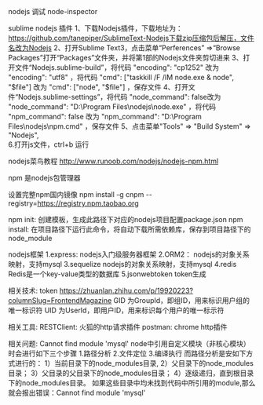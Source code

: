 nodejs 调试  node-inspector


sublime nodejs 插件
1、下载Nodejs插件，下载地址为：https://github.com/tanepiper/SublimeText-Nodejs下载zip压缩包后解压，文件名改为Nodejs
2、打开Sublime Text3，点击菜单“Perferences” =>“Browse 	Packages”打开“Packages”文件夹，并将第1部的Nodejs文件夹剪切进来
3、打开文件“Nodejs.sublime-build”，将代码 "encoding": "cp1252" 改为 "encoding": "utf8" ，将代码 "cmd": ["taskkill /F /IM node.exe & node", "$file"] 改为 "cmd": ["node", "$file"] ，保存文件
4、打开文件“Nodejs.sublime-settings”，将代码 "node_command": false改为 "node_command": "D:\\Program Files\\nodejs\\node.exe" ，将代码 "npm_command": false 改为 "npm_command": "D:\\Program Files\\nodejs\\npm.cmd" ，保存文件
5、点击菜单"Tools" => "Build System" => "Nodejs",  
6.打开js文件，ctrl+b 运行

nodejs菜鸟教程
http://www.runoob.com/nodejs/nodejs-npm.html


npm
是nodejs包管理器

设置完整npm国内镜像
npm install -g cnpm --registry=https://registry.npm.taobao.org

npm init:
创建模板，生成此路径下对应的nodejs项目配置package.json
npm install:
在项目路径下运行此命令，将自动下载所需依赖库，保存到项目路径下的node_module

nodejs框架
1.express: 		nodejs入门级服务器框架
2.ORM2： 		nodejs的对象关系映射，支持mysql
3.sequelize 	nodejs的对象关系映射，支持mysql
4.redis 		Redis是一个key-value类型的数据库
5.jsonwebtoken 	token生成


相关技术:
token https://zhuanlan.zhihu.com/p/19920223?columnSlug=FrontendMagazine
GID 为GroupId，即组ID，用来标识用户组的唯一标识符
UID 为UserId，即用户ID，用来标识每个用户的唯一标示符


相关工具:
RESTClient: 火狐的http请求插件
postman:	chrome http插件


相关问题:
Cannot find module 'mysql'
node中引用自定义模块（非核心模块）时会进行如下三个步骤
1.路径分析
2.文件定位
3.编译执行
而路径分析是安如下方式进行的：
1）当前目录下的node_modules目录,
2）父目录下的node_modules目录；
3）父目录的父目录下的node_modules目录；
4）逐级递归，直到根目录下的node_modules目录。
如果这些目录中均未找到代码中所引用的module,那么就会报出错误：Cannot find module 'mysql'


